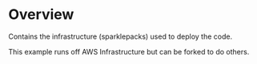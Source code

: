 # Overview
Contains the infrastructure (sparklepacks) used to deploy the code.

This example runs off AWS Infrastructure but can be forked to do others.
